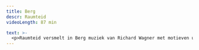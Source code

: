 ```yaml
---
title: Berg
descr: Raumteid
videoLength: 87 min

text: >-
  <p>Raumteid versmelt in Berg muziek van Richard Wagner met motieven uit 'De Toverberg' van Thomas Mann. Op scène zien we vier mensen die samen een berglandschap opbouwen. Als ze daarna elk apart een moment van verstilling opzoeken, lijkt de berg op steeds weer andere manieren terug te spreken.</p><p>Dramaturge Anna Luyten: ‘Ik vind ‘Berg’ een heel sensitieve voorstelling, die vraagt om al je zintuigen open te zetten. Je duikt niet onder in een bad van sensaties , maar je komt op een langzamere manier terecht in een meer vervullende zintuiglijkheid. Het is een onderzoek naar hoe je met zowel eigentijdse als nostalgische middelen thema’s als wandelen, nostalgie en verdwalen in elkaars gedachten op scène kan zetten.’</p><h5><strong>Credits</strong></h5><p>spel: Pascale Platel, Tom Goossens, Witse Lemmens, Gregory Van Seghbroeck </p><p>regie en decorontwerp: Arno Synaeve </p><p>regie en muzikale leiding: Steven Prengels </p><p>dramaturgie: Koen Haagdorens, Anna Luyten </p><p>kostuumontwerp: Marta Stoffels </p><p>lichtontwerp: Bennert Vancottem </p><p>productieleiding:&nbsp;Valerie Desmet</p><p>productie: Raumteid </p><p>coproductie: Ludwigsburger Schlossfestspiele, NTGent, C-Takt </p><p>met de steun van les ballets C de la B, Toneelacademie Maastricht met dank aan Bart Van Den Eynde, Eva Line De Boer, Christophe Aussems, Merel Denie, Ludy Graffelman, Rosa Vrij, Anne De Loos, Simon Van Parys, Annemie Marchand, Kopergietery, alle medewerkers van de Minardschouwburg en les ballets C de la B,decoratelier NTGent, Hanssens Hout</p><p><em>Opname video door</em><a href="http://www.beeldstorm.be" target="_blank"><em> Beeldstorm</em></a><em> o.l.v. Jan Bosteels </em>&nbsp;</p><p>‍</p>
---
```

